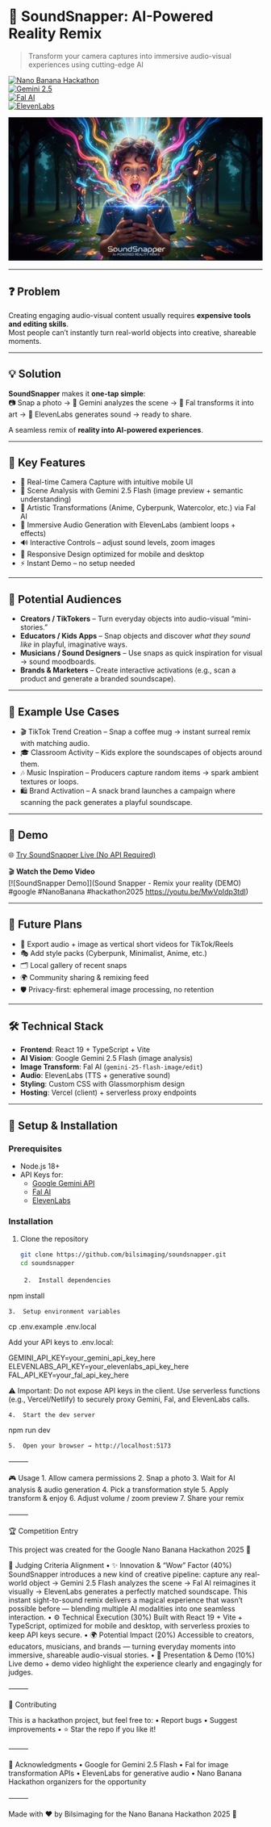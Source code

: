 # 🎵 SoundSnapper: AI-Powered Reality Remix

> Transform your camera captures into immersive audio-visual experiences using cutting-edge AI

[![Nano Banana Hackathon](https://img.shields.io/badge/Nano%20Banana-Hackathon%202025-yellow)](https://www.kaggle.com/competitions/banana/)  
[![Gemini 2.5](https://img.shields.io/badge/Powered%20by-Gemini%202.5%20Flash-blue)](https://ai.google.dev/)  
[![Fal AI](https://img.shields.io/badge/Transforms%20with-Fal%20AI-purple)](https://fal.ai/)  
[![ElevenLabs](https://img.shields.io/badge/Audio%20by-ElevenLabs-green)](https://elevenlabs.io/)

![Transform your camera captures — AI banner](cover_banner.png)

---

## ❓ Problem

Creating engaging audio-visual content usually requires **expensive tools and editing skills**.  
Most people can’t instantly turn real-world objects into creative, shareable moments.

---

## 💡 Solution

**SoundSnapper** makes it **one-tap simple**:  
📷 Snap a photo → 🧠 Gemini analyzes the scene → 🎨 Fal transforms it into art → 🎵 ElevenLabs generates sound → ready to share.  

A seamless remix of **reality into AI-powered experiences**.

---

## 🌟 Key Features

- 📸 Real-time Camera Capture with intuitive mobile UI  
- 🤖 Scene Analysis with Gemini 2.5 Flash (image preview + semantic understanding)  
- 🎨 Artistic Transformations (Anime, Cyberpunk, Watercolor, etc.) via Fal AI  
- 🎵 Immersive Audio Generation with ElevenLabs (ambient loops + effects)  
- 🔊 Interactive Controls – adjust sound levels, zoom images  
- 📱 Responsive Design optimized for mobile and desktop  
- ⚡ Instant Demo – no setup needed  

---

## 🎯 Potential Audiences

- **Creators / TikTokers** – Turn everyday objects into audio-visual “mini-stories.”  
- **Educators / Kids Apps** – Snap objects and discover *what they sound like* in playful, imaginative ways.  
- **Musicians / Sound Designers** – Use snaps as quick inspiration for visual → sound moodboards.  
- **Brands & Marketers** – Create interactive activations (e.g., scan a product and generate a branded soundscape).  

---

## 🚀 Example Use Cases

- 🎬 TikTok Trend Creation – Snap a coffee mug → instant surreal remix with matching audio.  
- 🎓 Classroom Activity – Kids explore the soundscapes of objects around them.  
- 🎶 Music Inspiration – Producers capture random items → spark ambient textures or loops.  
- 🛍 Brand Activation – A snack brand launches a campaign where scanning the pack generates a playful soundscape.  

---

## 🎥 Demo

🌐 [Try SoundSnapper Live (No API Required)](https://soundsnapper.vercel.app/)  

🎬 **Watch the Demo Video**  
[![SoundSnapper Demo]](Sound Snapper - Remix your reality (DEMO) #google #NanoBanana #hackathon2025
https://youtu.be/MwVpIdp3tdI)

---

## 🔮 Future Plans

- 📱 Export audio + image as vertical short videos for TikTok/Reels  
- 🎭 Add style packs (Cyberpunk, Minimalist, Anime, etc.)  
- 🗂 Local gallery of recent snaps  
- 🌍 Community sharing & remixing feed  
- 🛡 Privacy-first: ephemeral image processing, no retention  

---

## 🛠 Technical Stack

- **Frontend**: React 19 + TypeScript + Vite  
- **AI Vision**: Google Gemini 2.5 Flash (image analysis)  
- **Image Transform**: Fal AI (`gemini-25-flash-image/edit`)  
- **Audio**: ElevenLabs (TTS + generative sound)  
- **Styling**: Custom CSS with Glassmorphism design  
- **Hosting**: Vercel (client) + serverless proxy endpoints  

---

## 🔧 Setup & Installation

### Prerequisites
- Node.js 18+  
- API Keys for:
  - [Google Gemini API](https://ai.google.dev/)  
  - [Fal AI](https://fal.ai/)  
  - [ElevenLabs](https://elevenlabs.io/)  

### Installation

1. Clone the repository
   ```bash
   git clone https://github.com/bilsimaging/soundsnapper.git
   cd soundsnapper

	2.	Install dependencies

npm install


	3.	Setup environment variables

cp .env.example .env.local

Add your API keys to .env.local:

GEMINI_API_KEY=your_gemini_api_key_here
ELEVENLABS_API_KEY=your_elevenlabs_api_key_here
FAL_API_KEY=your_fal_api_key_here

⚠️ Important: Do not expose API keys in the client.
Use serverless functions (e.g., Vercel/Netlify) to securely proxy Gemini, Fal, and ElevenLabs calls.

	4.	Start the dev server

npm run dev


	5.	Open your browser → http://localhost:5173

⸻

🎮 Usage
	1.	Allow camera permissions
	2.	Snap a photo
	3.	Wait for AI analysis & audio generation
	4.	Pick a transformation style
	5.	Apply transform & enjoy
	6.	Adjust volume / zoom preview
	7.	Share your remix

⸻

🏆 Competition Entry

This project was created for the Google Nano Banana Hackathon 2025 🍌

🔑 Judging Criteria Alignment
	•	✨ Innovation & “Wow” Factor (40%)
SoundSnapper introduces a new kind of creative pipeline: capture any real-world object → Gemini 2.5 Flash analyzes the scene → Fal AI reimagines it visually → ElevenLabs generates a perfectly matched soundscape.
This instant sight-to-sound remix delivers a magical experience that wasn’t possible before — blending multiple AI modalities into one seamless interaction.
	•	⚙️ Technical Execution (30%)
Built with React 19 + Vite + TypeScript, optimized for mobile and desktop, with serverless proxies to keep API keys secure.
	•	🌍 Potential Impact (20%)
Accessible to creators, educators, musicians, and brands — turning everyday moments into immersive, shareable audio-visual stories.
	•	🎥 Presentation & Demo (10%)
Live demo + demo video highlight the experience clearly and engagingly for judges.

⸻

🤝 Contributing

This is a hackathon project, but feel free to:
	•	Report bugs
	•	Suggest improvements
	•	⭐ Star the repo if you like it!

⸻

🙏 Acknowledgments
	•	Google for Gemini 2.5 Flash
	•	Fal for image transformation APIs
	•	ElevenLabs for generative audio
	•	Nano Banana Hackathon organizers for the opportunity

⸻

Made with ❤️ by Bilsimaging for the Nano Banana Hackathon 2025 🍌
